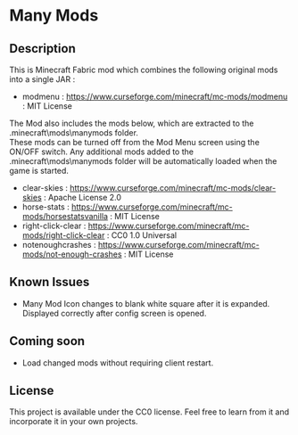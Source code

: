 # Many Mods

## Description
This is Minecraft Fabric mod which combines the following original mods into a single JAR :

* modmenu : https://www.curseforge.com/minecraft/mc-mods/modmenu : MIT License

The Mod also includes the mods below, which are extracted to the .minecraft\mods\manymods folder.  
These mods can be turned off from the Mod Menu screen using the ON/OFF switch.
Any additional mods added to the .minecraft\mods\manymods folder will be automatically loaded when the game is started.

* clear-skies : https://www.curseforge.com/minecraft/mc-mods/clear-skies : Apache License 2.0
* horse-stats : https://www.curseforge.com/minecraft/mc-mods/horsestatsvanilla : MIT License
* right-click-clear : https://www.curseforge.com/minecraft/mc-mods/right-click-clear : CC0 1.0 Universal
* notenoughcrashes : https://www.curseforge.com/minecraft/mc-mods/not-enough-crashes : MIT License

## Known Issues
* Many Mod Icon changes to blank white square after it is expanded.  Displayed correctly after config screen is opened.

## Coming soon
* Load changed mods without requiring client restart.

## License

This project is available under the CC0 license. Feel free to learn from it and incorporate it in your own projects.